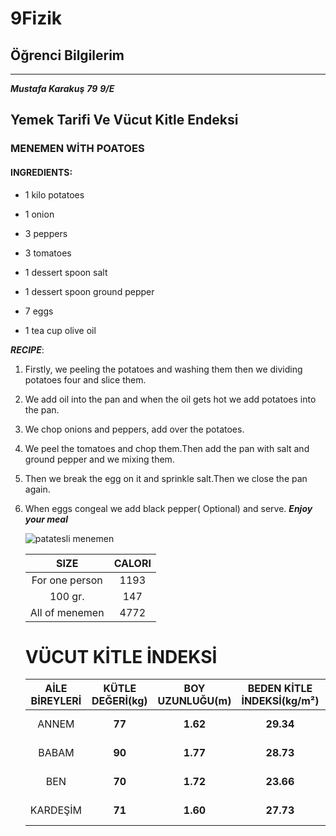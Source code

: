 # 9Fizik
## Öğrenci Bilgilerim
---
***Mustafa Karakuş***
***79***
***9/E***

## Yemek Tarifi Ve Vücut Kitle Endeksi

### MENEMEN WİTH POATOES

#### INGREDIENTS:

- 1 kilo potatoes

- 1 onion

- 3 peppers

- 3 tomatoes

- 1 dessert spoon salt

- 1 dessert spoon ground pepper

- 7 eggs

- 1 tea cup olive oil

 ***RECIPE***:

 1. Firstly, we peeling the potatoes and washing them then we dividing potatoes four and slice them.

 2. We add oil into the pan and when the oil gets hot we add potatoes into the pan.

 3. We chop onions and peppers, add over the potatoes.

 4. We peel the tomatoes and chop them.Then add the pan with salt and ground pepper and we mixing them.

 5. Then we break the egg on it and sprinkle salt.Then we close the pan again.

 6. When eggs congeal we add black pepper( Optional) and serve.	 ***Enjoy your meal***

     ![patatesli menemen](https://hizliresim.com/aeM2S5)

      |           SIZE         | CALORI |
      | :---------------------:| :----: |
      |  For one person        |  1193  |
      |  100 gr.               |  147   |
      |  All of menemen        |  4772  |
      
      # VÜCUT KİTLE İNDEKSİ
       | AİLE BİREYLERİ  | KÜTLE DEĞERİ(kg) | BOY UZUNLUĞU(m) | BEDEN  KİTLE İNDEKSİ(kg/m²) |     SONUÇ     |
       | :-------------: | :--------------: | :-------------: | :-------------------------: | :-----------: |
       |     ANNEM       |      **77**      |    **1.62**     |          **29.34**          |  fazla kilolu |
       |     BABAM       |      **90**      |    **1.77**     |          **28.73**          |  fazla kilolu |
       |     BEN         |      **70**      |    **1.72**     |          **23.66**          |  fazla kilolu |   
       |     KARDEŞİM    |      **71**      |    **1.60**     |          **27.73**          |  fazla kilolu |
